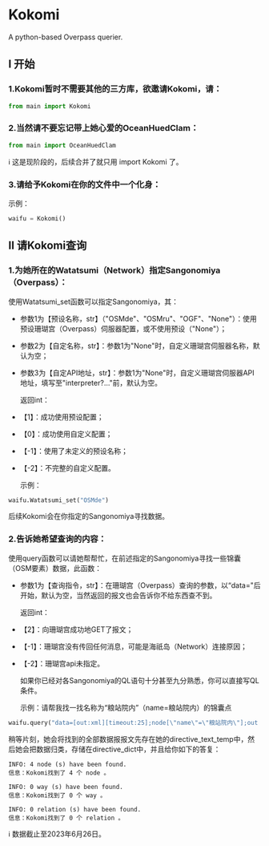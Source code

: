 # Kokomi
  A python-based Overpass querier.

## Ⅰ 开始
### 1.Kokomi暂时不需要其他的三方库，欲邀请Kokomi，请：

```python
from main import Kokomi
```
### 2.当然请不要忘记带上她心爱的OceanHuedClam：

```python
from main import OceanHuedClam
```

ℹ 这是现阶段的，后续合并了就只用 import Kokomi 了。

### 3.请给予Kokomi在你的文件中一个化身：

  示例：
```python
waifu = Kokomi()
```


## Ⅱ 请Kokomi查询
### 1.为她所在的Watatsumi（Network）指定Sangonomiya（Overpass）：
  使用Watatsumi_set函数可以指定Sangonomiya，其：
+ 参数1为【预设名称，str】（"OSMde"、"OSMru"、"OGF"、"None"）：使用预设珊瑚宫（Overpass）伺服器配置，或不使用预设（"None"）；
+ 参数2为【自定名称，str】：参数1为"None"时，自定义珊瑚宫伺服器名称，默认为空；
+ 参数3为【自定API地址，str】：参数1为"None"时，自定义珊瑚宫伺服器API地址，填写至"interpreter?..."前，默认为空。

  返回int：
+ 【1】：成功使用预设配置；
+ 【0】：成功使用自定义配置；
+ 【-1】：使用了未定义的预设名称；
+ 【-2】：不完整的自定义配置。

  示例：
```python
waifu.Watatsumi_set("OSMde")
```

  后续Kokomi会在你指定的Sangonomiya寻找数据。

### 2.告诉她希望查询的内容：
  使用query函数可以请她帮帮忙，在前述指定的Sangonomiya寻找一些锦囊（OSM要素）数据，此函数：
+ 参数1为【查询指令，str】：在珊瑚宫（Overpass）查询的参数，以“data="后开始，默认为空，当然返回的报文也会告诉你不给东西查不到。

  返回int：
+ 【2】：向珊瑚宫成功地GET了报文；
+ 【-1】：珊瑚宫没有传回任何消息，可能是海祇岛（Network）连接原因；
+ 【-2】：珊瑚宫api未指定。
  
  如果你已经对各Sangonomiya的QL语句十分甚至九分熟悉，你可以直接写QL条件。
  
    示例：请帮我找一找名称为“粮站院内”（name=粮站院内）的锦囊点
    
```python
waifu.query("data=[out:xml][timeout:25];node[\"name\"=\"粮站院内\"];out body;")
```

  稍等片刻，她会将找到的全部数据报报文先存在她的directive_text_temp中，然后她会把数据归类，存储在directive_dict中，并且给你如下的答复：
  
```
INFO: 4 node (s) have been found.
信息：Kokomi找到了 4 个 node 。

INFO: 0 way (s) have been found.
信息：Kokomi找到了 0 个 way 。

INFO: 0 relation (s) have been found.
信息：Kokomi找到了 0 个 relation 。
```
ℹ 数据截止至2023年6月26日。
